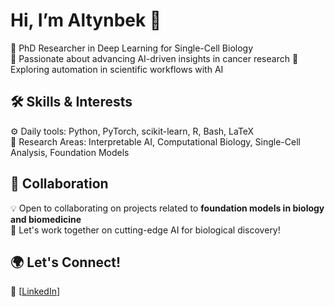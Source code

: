 # Hi, I’m Altynbek 👋  
🚀 PhD Researcher in Deep Learning for Single-Cell Biology  
🔬 Passionate about advancing AI-driven insights in cancer research 
🤖 Exploring automation in scientific workflows with AI  

## 🛠️ Skills & Interests  
⚙️ Daily tools: Python, PyTorch, scikit-learn, R, Bash, LaTeX  
🧬 Research Areas: Interpretable AI, Computational Biology, Single-Cell Analysis, Foundation Models 

## 🤝 Collaboration  
💡 Open to collaborating on projects related to **foundation models in biology and biomedicine**  
📢 Let's work together on cutting-edge AI for biological discovery! 

## 🌍 Let's Connect!  
🔗 [[LinkedIn](https://www.linkedin.com/in/altynbek-zhubanchaliyev-624b34189/)]  




<!--
**altyn-bulmers/altyn-bulmers** is a ✨ _special_ ✨ repository because its `README.md` (this file) appears on your GitHub profile.

Here are some ideas to get you started:

- 🔭 I’m currently working on ...
- 🌱 I’m currently learning ...
- 👯 I’m looking to collaborate on ...
- 🤔 I’m looking for help with ...
- 💬 Ask me about ...
- 📫 How to reach me: ...
- 😄 Pronouns: ...
💻 [Your Website or Blog]  
📜 [Your Google Scholar / ResearchGate]  
📧 [Your Email]  
- ⚡ Fun fact: ...
-->
